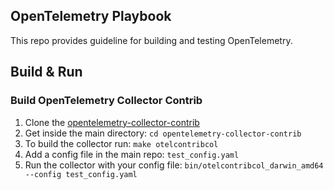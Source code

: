 ## OpenTelemetry Playbook
This repo provides guideline for building and testing OpenTelemetry. 

## Build & Run

### Build OpenTelemetry Collector Contrib
1. Clone the [opentelemetry-collector-contrib](https://github.com/open-telemetry/opentelemetry-collector-contrib)
1. Get inside the main directory: `cd opentelemetry-collector-contrib`
1. To build the collector run: `make otelcontribcol`
1. Add a config file in the main repo: `test_config.yaml`
1. Run the collector with your config file: `bin/otelcontribcol_darwin_amd64 --config test_config.yaml`